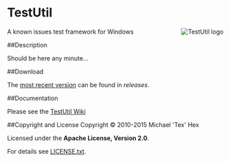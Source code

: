 TestUtil
========

<img src="https://github.com/texhex/testutil/raw/master/images/testutil_small.png" alt="TestUtil logo" title="TestUtil" align="right" />
 
A known issues test framework for Windows

##<a name="Desciption">Description</a>

Should be here any minute...

##<a name="Download">Download</a>

The [most recent version][3] can be found in _releases_. 

##<a name="Documentation">Documentation</a>

Please see the [TestUtil Wiki][2]

##<a name="Copyright">Copyright and License</a>
Copyright © 2010-2015 Michael 'Tex' Hex 

Licensed under the **Apache License, Version 2.0**.

For details see [LICENSE.txt][1].



[_logo]:images/testutil_small.png
[1]:license/LICENSE.txt
[2]:https://github.com/texhex/testutil/wiki
[3]:https://github.com/texhex/testutil/releases

